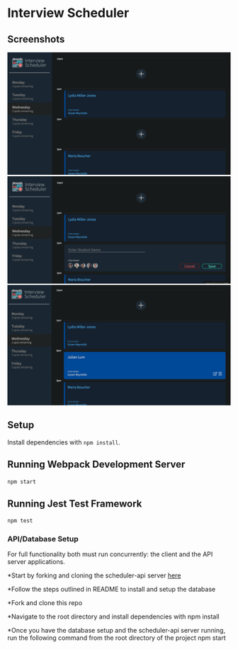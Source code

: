 # Interview Scheduler

## Screenshots
!["Layout of the Interview Scheduler"](https://github.com/Juelzlum/scheduler/blob/master/public/images/Screenshots/Layout.png)
!["Creation of the form when add is clicked"](https://github.com/Juelzlum/scheduler/blob/master/public/images/Screenshots/Form%20.png)
!["Appointments added in"](https://github.com/Juelzlum/scheduler/blob/master/public/images/Screenshots/Add%20appointments.png)

## Setup

Install dependencies with `npm install`.

## Running Webpack Development Server

```sh
npm start
```

## Running Jest Test Framework

```sh
npm test
```

### API/Database Setup

For full functionality both must run concurrently: the client and the API server applications.

*Start by forking and cloning the scheduler-api server [here](https://github.com/Juelzlum/scheduler-api)

*Follow the steps outlined in README to install and setup the database

*Fork and clone this repo

*Navigate to the root directory and install dependencies with npm install

*Once you have the database setup and the scheduler-api server running, run the following command from the root directory of the project npm start



